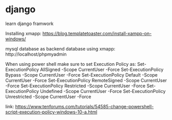 # django
learn django framwork

Installing xmapp: 
https://blog.templatetoaster.com/install-xampp-on-windows/

mysql database as backend database using xmapp:
http://localhost/phpmyadmin

When using power shell make sure to set Execution Policy as:
Set-ExecutionPolicy AllSigned -Scope CurrentUser -Force
Set-ExecutionPolicy Bypass -Scope CurrentUser -Force
Set-ExecutionPolicy Default -Scope CurrentUser -Force
Set-ExecutionPolicy RemoteSigned -Scope CurrentUser -Force
Set-ExecutionPolicy Restricted -Scope CurrentUser -Force
Set-ExecutionPolicy Undefined -Scope CurrentUser -Force
Set-ExecutionPolicy Unrestricted -Scope CurrentUser -Force

link: https://www.tenforums.com/tutorials/54585-change-powershell-script-execution-policy-windows-10-a.html
